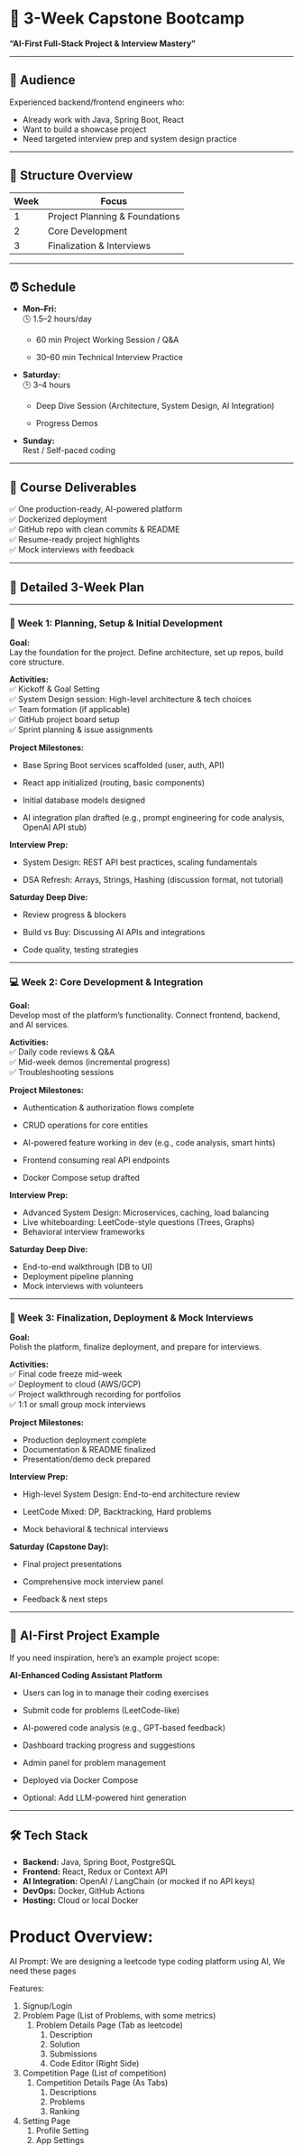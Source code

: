 # 🎯 3-Week Capstone Bootcamp

**“AI-First Full-Stack Project & Interview Mastery”**

---

## 👥 Audience

Experienced backend/frontend engineers who:

- Already work with Java, Spring Boot, React
- Want to build a showcase project
- Need targeted interview prep and system design practice

---

## 🧩 Structure Overview

| Week | Focus                          |
| ---- | ------------------------------ |
| 1    | Project Planning & Foundations |
| 2    | Core Development               |
| 3    | Finalization & Interviews      |

---

## ⏰ Schedule

- **Mon–Fri:**  
    🕒 1.5–2 hours/day
    - 60 min Project Working Session / Q&A
        
    - 30–60 min Technical Interview Practice
        
- **Saturday:**  
    🕒 3–4 hours
    
    - Deep Dive Session (Architecture, System Design, AI Integration)
        
    - Progress Demos
        
- **Sunday:**  
    Rest / Self-paced coding
    

---

## 🎁 Course Deliverables

✅ One production-ready, AI-powered platform  
✅ Dockerized deployment  
✅ GitHub repo with clean commits & README  
✅ Resume-ready project highlights  
✅ Mock interviews with feedback

---

## 📅 Detailed 3-Week Plan

---

### 🚀 **Week 1: Planning, Setup & Initial Development**

**Goal:**  
Lay the foundation for the project. Define architecture, set up repos, build core structure.

**Activities:**  
✅ Kickoff & Goal Setting  
✅ System Design session: High-level architecture & tech choices  
✅ Team formation (if applicable)  
✅ GitHub project board setup  
✅ Sprint planning & issue assignments

**Project Milestones:**

- Base Spring Boot services scaffolded (user, auth, API)
    
- React app initialized (routing, basic components)
    
- Initial database models designed
    
- AI integration plan drafted (e.g., prompt engineering for code analysis, OpenAI API stub)
    

**Interview Prep:**

- System Design: REST API best practices, scaling fundamentals
    
- DSA Refresh: Arrays, Strings, Hashing (discussion format, not tutorial)
    

**Saturday Deep Dive:**

- Review progress & blockers
    
- Build vs Buy: Discussing AI APIs and integrations
    
- Code quality, testing strategies
    

---

### 💻 **Week 2: Core Development & Integration**

**Goal:**  
Develop most of the platform’s functionality. Connect frontend, backend, and AI services.

**Activities:**  
✅ Daily code reviews & Q&A  
✅ Mid-week demos (incremental progress)  
✅ Troubleshooting sessions

**Project Milestones:**

- Authentication & authorization flows complete
    
- CRUD operations for core entities
    
- AI-powered feature working in dev (e.g., code analysis, smart hints)
    
- Frontend consuming real API endpoints
    
- Docker Compose setup drafted
    

**Interview Prep:**

- Advanced System Design: Microservices, caching, load balancing
- Live whiteboarding: LeetCode-style questions (Trees, Graphs)
- Behavioral interview frameworks

**Saturday Deep Dive:**

- End-to-end walkthrough (DB to UI)
- Deployment pipeline planning
- Mock interviews with volunteers

---

### 🎯 **Week 3: Finalization, Deployment & Mock Interviews**

**Goal:**  
Polish the platform, finalize deployment, and prepare for interviews.

**Activities:**  
✅ Final code freeze mid-week  
✅ Deployment to cloud (AWS/GCP)  
✅ Project walkthrough recording for portfolios  
✅ 1:1 or small group mock interviews

**Project Milestones:**

- Production deployment complete
- Documentation & README finalized
- Presentation/demo deck prepared

**Interview Prep:**

- High-level System Design: End-to-end architecture review
    
- LeetCode Mixed: DP, Backtracking, Hard problems
    
- Mock behavioral & technical interviews
    

**Saturday (Capstone Day):**

- Final project presentations
    
- Comprehensive mock interview panel
    
- Feedback & next steps
    

---

## 🌟 AI-First Project Example

If you need inspiration, here’s an example project scope:

**AI-Enhanced Coding Assistant Platform**

- Users can log in to manage their coding exercises
    
- Submit code for problems (LeetCode-like)
    
- AI-powered code analysis (e.g., GPT-based feedback)
    
- Dashboard tracking progress and suggestions
    
- Admin panel for problem management
    
- Deployed via Docker Compose
    
- Optional: Add LLM-powered hint generation
    

---

## 🛠 Tech Stack

- **Backend:** Java, Spring Boot, PostgreSQL
- **Frontend:** React, Redux or Context API
- **AI Integration:** OpenAI / LangChain (or mocked if no API keys)
- **DevOps:** Docker, GitHub Actions
- **Hosting:** Cloud or local Docker



# Product Overview:

AI Prompt:
We are designing a leetcode type coding platform using AI, We need these pages

Features:
1. Signup/Login
2. Problem Page (List of Problems, with some metrics)
	1. Problem Details Page (Tab as leetcode)
		1. Description
		2. Solution
		3. Submissions
		4. Code Editor (Right Side)
3. Competition Page (List of competition)
	1. Competition Details Page (As Tabs)
		1. Descriptions
		2. Problems
		3. Ranking
4. Setting Page
	1. Profile Setting
	2. App Settings
